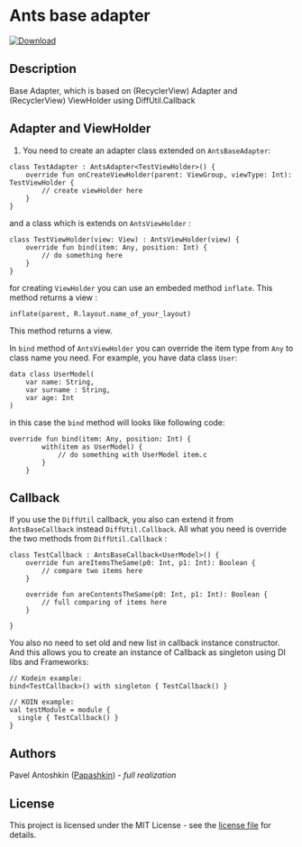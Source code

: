 # Ants base adapter
[ ![Download](https://api.bintray.com/packages/antsfamily/maven/AntsBaseAdapter/images/download.svg?version=1.0.0) ](https://bintray.com/antsfamily/maven/AntsBaseAdapter/1.0.0/link)

## Description

Base Adapter, which is based on (RecyclerView) Adapter and (RecyclerView) ViewHolder using DiffUtil.Callback


## Adapter and ViewHolder

1. You need to create an adapter class extended on `AntsBaseAdapter`:

```
class TestAdapter : AntsAdapter<TestViewHolder>() {
    override fun onCreateViewHolder(parent: ViewGroup, viewType: Int): TestViewHolder {
        // create viewHolder here
    }
}
```
and a class which is extends on `AntsViewHolder` :
```
class TestViewHolder(view: View) : AntsViewHolder(view) {
    override fun bind(item: Any, position: Int) {
        // do something here
    }
}
```

for creating `ViewHolder` you can use an embeded method `inflate`. This method returns a view :
```
inflate(parent, R.layout.name_of_your_layout)
```
This method returns a view.


In `bind` method of `AntsViewHolder` you can override the item type from `Any` to class name you need.
For example, you have data class `User`:
```
data class UserModel(
    var name: String,
    var surname : String,
    var age: Int
)
```

in this case the `bind` method will looks like following code:
```
override fun bind(item: Any, position: Int) {
        with(item as UserModel) {
            // do something with UserModel item.c
        }
    }
```

## Callback

If you use the `DiffUtil` callback, you also can extend it from `AntsBaseCallback` instead `DiffUtil.Callback`.
All what you need is override the two methods from `DiffUtil.Callback` :
```
class TestCallback : AntsBaseCallback<UserModel>() {
    override fun areItemsTheSame(p0: Int, p1: Int): Boolean {
        // compare two items here
    }

    override fun areContentsTheSame(p0: Int, p1: Int): Boolean {
        // full comparing of items here 
    }

}
```
You also no need to set old and new list in callback instance constructor.
And this allows you to create an instance of Callback as singleton using DI libs and Frameworks:

```
// Kodein example:
bind<TestCallback>() with singleton { TestCallback() }

// KOIN example:
val testModule = module { 
  single { TestCallback() } 
}
```

## Authors
Pavel Antoshkin ([Papashkin](https://github.com/Papashkin)) - _full realization_


## License
This project is licensed under the MIT License - see the [license file](LICENSE.md) for details.
